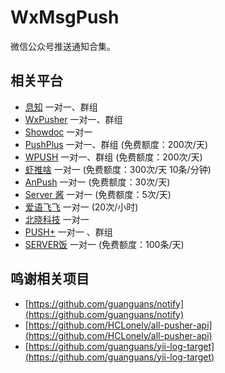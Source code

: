 # WxMsgPush
微信公众号推送通知合集。

## 相关平台
* [息知](https://xz.qqoq.net/#/index) 一对一、群组
* [WxPusher](https://wxpusher.zjiecode.com/docs/#/) 一对一、群组
* [Showdoc](https://push.showdoc.com.cn/#/) 一对一
* [PushPlus](https://www.pushplus.plus/) 一对一、群组    (免费额度：200次/天)
* [WPUSH](https://wpush.cn/) 一对一、群组    (免费额度：200次/天) 
* [虾推啥](http://xtuis.cn/) 一对一    (免费额度：300次/天 10条/分钟)  
* [AnPush](https://anpush.com/) 一对一    (免费额度：30次/天)  
* [Server 酱](https://sct.ftqq.com) 一对一    (免费额度：5次/天)
* [爱语飞飞](https://iyuu.cn/) 一对一    (20次/小时)
* [北晓科技](https://www.xxtui.com/) 一对一 
* [PUSH+](https://pushplus.hxtrip.com/) 一对一 、群组
* [SERVER饭](https://letserver.run/docs/getting-started/)  一对一  (免费额度：100条/天)



## 鸣谢相关项目
* [https://github.com/guanguans/notify](https://github.com/guanguans/notify)
* [https://github.com/HCLonely/all-pusher-api](https://github.com/HCLonely/all-pusher-api)
* [https://github.com/guanguans/yii-log-target](https://github.com/guanguans/yii-log-target)
